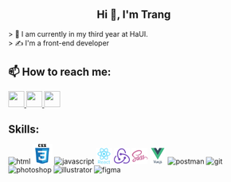 <h2 align="center">Hi 👋, I'm Trang</h2>
> 🏫 I am currently in my third year at HaUI. <br/>
> ✍ I'm a front-end developer
<br />

## 📫 How to reach me:
<p>
  <a href="https://www.facebook.com/profile.php?id=100029726374075" alt="Facebook">
    <img src="https://img.icons8.com/fluent/48/000000/facebook-new.png" target="_blank" width="32" height="32" />
  </a> 
  <a href="https://github.com/Tranggg1210" alt="Github">
    <img src="https://img.icons8.com/fluent/48/000000/github.png" width="32" height="32"/>
  </a> 
  <a href="mailto:nguyenthitrang.ttd@gmail.com" alt="Email">
    <img src="https://img.icons8.com/fluent/48/000000/mailing.png" width="32" height="32"/>
  </a>
</p>

## Skills:
<p> 
     <img src="https://cdn-icons-png.freepik.com/512/11895/11895182.png?uid=R89055660&ga=GA1.1.306819927.1706804825" alt="html" width="40" height="40"/> 
     <img src="https://raw.githubusercontent.com/devicons/devicon/master/icons/css3/css3-original-wordmark.svg" alt="css3" width="40" height="40"/> 
     <img src="https://cdn-icons-png.freepik.com/512/5968/5968292.png?uid=R89055660&ga=GA1.1.306819927.1706804825" alt="javascript" width="32" height="32"/> 
     <img src="https://raw.githubusercontent.com/devicons/devicon/master/icons/react/react-original-wordmark.svg" alt="react" width="32" height="32"/> 
     <img src="https://raw.githubusercontent.com/devicons/devicon/master/icons/redux/redux-original.svg" alt="redux" width="32" height="32"/> 
     <img src="https://raw.githubusercontent.com/devicons/devicon/master/icons/sass/sass-original.svg" alt="sass" width="32" height="32"/> 
     <img src="https://raw.githubusercontent.com/devicons/devicon/master/icons/vuejs/vuejs-original-wordmark.svg" alt="vuejs" width="32" height="32"/>
     <img src="https://www.vectorlogo.zone/logos/getpostman/getpostman-icon.svg" alt="postman" width="32" height="32"/> 
     <img src="https://www.vectorlogo.zone/logos/git-scm/git-scm-icon.svg" alt="git" width="32" height="32"/> 
     <img src="https://cdn-icons-png.freepik.com/512/5968/5968520.png?uid=R89055660&ga=GA1.1.306819927.1706804825" alt="photoshop" width="32" height="32"/> 
     <img src="https://cdn-icons-png.freepik.com/512/5968/5968472.png?uid=R89055660&ga=GA1.1.306819927.1706804825" alt="illustrator" width="32" height="32"/> 
     <img src="https://cdn-icons-png.freepik.com/512/5968/5968705.png?uid=R89055660&ga=GA1.1.306819927.1706804825" alt="figma" width="32" height="32"/> 
</p>
